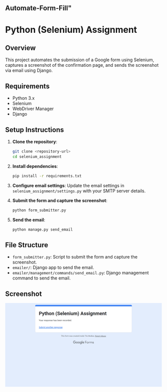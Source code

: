 ## Automate-Form-Fill" 
# Python (Selenium) Assignment

## Overview
This project automates the submission of a Google form using Selenium, captures a screenshot of the confirmation page, and sends the screenshot via email using Django.

## Requirements
- Python 3.x
- Selenium
- WebDriver Manager
- Django

## Setup Instructions

1. **Clone the repository**:
    ```sh
    git clone <repository-url>
    cd selenium_assignment
    ```

2. **Install dependencies**:
    ```sh
    pip install -r requirements.txt
    ```

3. **Configure email settings**:
    Update the email settings in `selenium_assignment/settings.py` with your SMTP server details.

4. **Submit the form and capture the screenshot**:
    ```sh
    python form_submitter.py
    ```

5. **Send the email**:
    ```sh
    python manage.py send_email
    ```

## File Structure
- `form_submitter.py`: Script to submit the form and capture the screenshot.
- `emailer/`: Django app to send the email.
- `emailer/management/commands/send_email.py`: Django management command to send the email.

## Screenshot
![Confirmation Page](selenium_assignment/screenshots/confirmation_page.png)